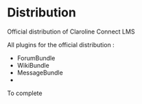 # Distribution
Official distribution of Claroline Connect LMS

All plugins for the official distribution :

- ForumBundle
- WikiBundle
- MessageBundle
- 

To complete
